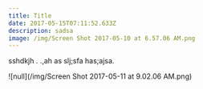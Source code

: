 ```yaml
---
title: Title
date: 2017-05-15T07:11:52.633Z
description: sadsa
image: /img/Screen Shot 2017-05-10 at 6.57.06 AM.png
---
```


sshdkjh . .,ah as slj;sfa has;ajsa.

![null](/img/Screen Shot 2017-05-11 at 9.02.06 AM.png)

